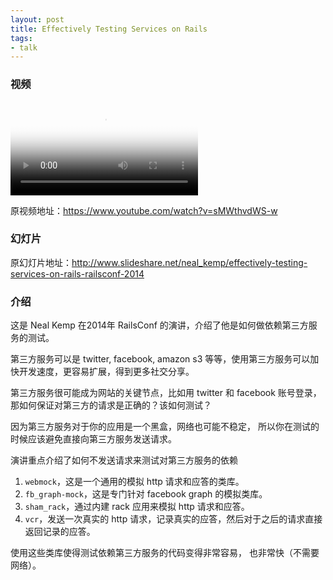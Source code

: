 ```yaml
---
layout: post
title: Effectively Testing Services on Rails
tags:
- talk
---
```


### 视频

<video class="video" poster="/assets/Effectively-Testing-Services-on-Rails/poster.jpg" preload controls>
  <source src="/assets/Effectively-Testing-Services-on-Rails/video.webm" type="video/webm">
  <source src="/assets/Effectively-Testing-Services-on-Rails/video.mp4" type="video/mp4">
</video>

原视频地址：<https://www.youtube.com/watch?v=sMWthvdWS-w>

### 幻灯片

<div class="slideshow" data-slide-name="Effectively-Testing-Services-on-Rails"
data-slide-start="1" data-slide-end="76"></div>

原幻灯片地址：<http://www.slideshare.net/neal_kemp/effectively-testing-services-on-rails-railsconf-2014>

### 介绍

这是 Neal Kemp 在2014年 RailsConf
的演讲，介绍了他是如何做依赖第三方服务的测试。

第三方服务可以是 twitter, facebook, amazon s3
等等，使用第三方服务可以加快开发速度，更容易扩展，得到更多社交分享。

第三方服务很可能成为网站的关键节点，比如用 twitter 和 facebook
账号登录，那如何保证对第三方的请求是正确的？该如何测试？

因为第三方服务对于你的应用是一个黑盒，网络也可能不稳定，
所以你在测试的时候应该避免直接向第三方服务发送请求。

演讲重点介绍了如何不发送请求来测试对第三方服务的依赖

1. `webmock`，这是一个通用的模拟 http 请求和应答的类库。
2. `fb_graph-mock`，这是专门针对 facebook graph 的模拟类库。
3. `sham_rack`，通过内建 rack 应用来模拟 http 请求和应答。
4. `vcr`，发送一次真实的 http
   请求，记录真实的应答，然后对于之后的请求直接返回记录的应答。

使用这些类库使得测试依赖第三方服务的代码变得非常容易，
也非常快（不需要网络）。
